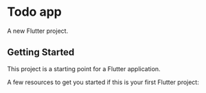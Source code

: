 # Todo app

A new Flutter project.

## Getting Started

This project is a starting point for a Flutter application.

A few resources to get you started if this is your first Flutter project:

